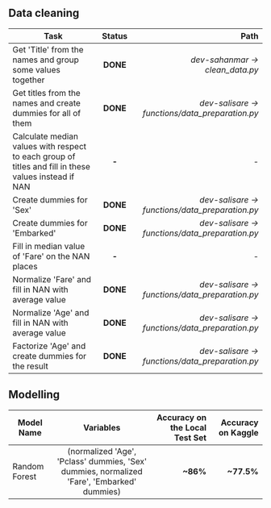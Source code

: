 ## Data cleaning

| Task        | Status           | Path  |
| ------------- |:-------------:| -----:|
| Get 'Title' from the names and group some values together | **DONE** | *dev-sahanmar -> clean_data.py* |
| Get titles from the names and create dummies for all of them | **DONE** | *dev-salisare -> functions/data_preparation.py* |
| Calculate median values with respect to each group of titles and fill in these values instead if NAN | **-** | *-* |
| Create dummies for 'Sex' | **DONE** | *dev-salisare -> functions/data_preparation.py* |
| Create dummies for 'Embarked' | **DONE** | *dev-salisare -> functions/data_preparation.py* |
| Fill in median value of 'Fare' on the NAN places | **-** | *-* |
| Normalize 'Fare' and fill in NAN with average value | **DONE** | *dev-salisare -> functions/data_preparation.py* |
| Normalize 'Age' and fill in NAN with average value | **DONE** | *dev-salisare -> functions/data_preparation.py* |
| Factorize 'Age' and create dummies for the result | **DONE** | *dev-salisare -> functions/data_preparation.py* |

## Modelling

| Model Name | Variables | Accuracy on the Local Test Set | Accuracy on Kaggle |
| ------------- |:-------------:| -----:| -----:|
| Random Forest | (normalized 'Age', 'Pclass' dummies, 'Sex' dummies, normalized 'Fare', 'Embarked' dummies) | **~86%** | **~77.5%** |